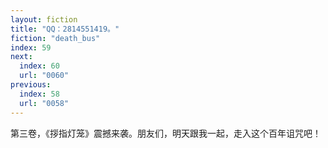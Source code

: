 ```yaml
---
layout: fiction
title: "QQ：2814551419。"
fiction: "death_bus"
index: 59
next:
  index: 60
  url: "0060"
previous:
  index: 58
  url: "0058"
---
```

第三卷，《拶指灯笼》震撼来袭。朋友们，明天跟我一起，走入这个百年诅咒吧！